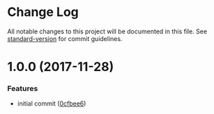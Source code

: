 # Change Log

All notable changes to this project will be documented in this file. See [standard-version](https://github.com/conventional-changelog/standard-version) for commit guidelines.

<a name="1.0.0"></a>
# 1.0.0 (2017-11-28)


### Features

* initial commit ([0cfbee6](https://github.com/nwronski/tslint-rules/commit/0cfbee6))
